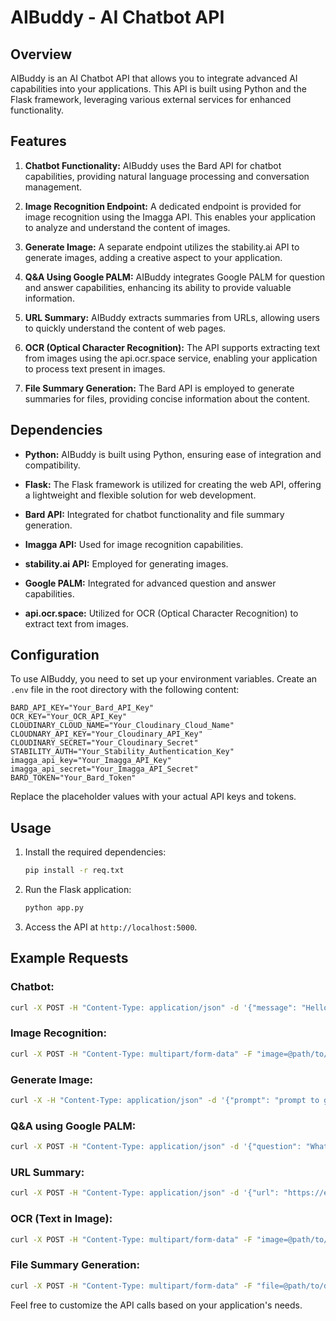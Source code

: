 # AIBuddy - AI Chatbot API

## Overview

AIBuddy is an AI Chatbot API that allows you to integrate advanced AI capabilities into your applications. This API is built using Python and the Flask framework, leveraging various external services for enhanced functionality.

## Features

1. **Chatbot Functionality:** AIBuddy uses the Bard API for chatbot capabilities, providing natural language processing and conversation management.

2. **Image Recognition Endpoint:** A dedicated endpoint is provided for image recognition using the Imagga API. This enables your application to analyze and understand the content of images.

3. **Generate Image:** A separate endpoint utilizes the stability.ai API to generate images, adding a creative aspect to your application.

4. **Q&A Using Google PALM:** AIBuddy integrates Google PALM for question and answer capabilities, enhancing its ability to provide valuable information.

5. **URL Summary:** AIBuddy extracts summaries from URLs, allowing users to quickly understand the content of web pages.

6. **OCR (Optical Character Recognition):** The API supports extracting text from images using the api.ocr.space service, enabling your application to process text present in images.

7. **File Summary Generation:** The Bard API is employed to generate summaries for files, providing concise information about the content.

## Dependencies

- **Python:** AIBuddy is built using Python, ensuring ease of integration and compatibility.

- **Flask:** The Flask framework is utilized for creating the web API, offering a lightweight and flexible solution for web development.

- **Bard API:** Integrated for chatbot functionality and file summary generation.

- **Imagga API:** Used for image recognition capabilities.

- **stability.ai API:** Employed for generating images.

- **Google PALM:** Integrated for advanced question and answer capabilities.

- **api.ocr.space:** Utilized for OCR (Optical Character Recognition) to extract text from images.

## Configuration

To use AIBuddy, you need to set up your environment variables. Create an `.env` file in the root directory with the following content:

```env
BARD_API_KEY="Your_Bard_API_Key"
OCR_KEY="Your_OCR_API_Key"
CLOUDINARY_CLOUD_NAME="Your_Cloudinary_Cloud_Name"
CLOUDNARY_API_KEY="Your_Cloudinary_API_Key"
CLOUDINARY_SECRET="Your_Cloudinary_Secret"
STABILITY_AUTH="Your_Stability_Authentication_Key"
imagga_api_key="Your_Imagga_API_Key"
imagga_api_secret="Your_Imagga_API_Secret"
BARD_TOKEN="Your_Bard_Token"
```

Replace the placeholder values with your actual API keys and tokens.

## Usage

1. Install the required dependencies:

   ```bash
   pip install -r req.txt
   ```

2. Run the Flask application:

   ```bash
   python app.py
   ```

3. Access the API at `http://localhost:5000`.

## Example Requests

### Chatbot:
```bash
curl -X POST -H "Content-Type: application/json" -d '{"message": "Hello, AIBuddy!"}' http://localhost:5000/chat
```

### Image Recognition:
```bash
curl -X POST -H "Content-Type: multipart/form-data" -F "image=@path/to/image.jpg" http://localhost:5000/imagerecognition
```

### Generate Image:
```bash
curl -X -H "Content-Type: application/json" -d '{"prompt": "prompt to generate image!"}' POST http://localhost:5000/generateimage
```

### Q&A using Google PALM:
```bash
curl -X POST -H "Content-Type: application/json" -d '{"question": "What is the capital of France?"}' http://localhost:5000/qna
```

### URL Summary:
```bash
curl -X POST -H "Content-Type: application/json" -d '{"url": "https://example.com"}' http://localhost:5000/url
```

### OCR (Text in Image):
```bash
curl -X POST -H "Content-Type: multipart/form-data" -F "image=@path/to/image_with_text.png" http://localhost:5000/ocr
```

### File Summary Generation:
```bash
curl -X POST -H "Content-Type: multipart/form-data" -F "file=@path/to/document.docx" http://localhost:5000/upload
```

Feel free to customize the API calls based on your application's needs.
